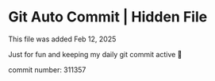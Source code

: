 # Git Auto Commit | Hidden File

This file was added Feb 12, 2025

Just for fun and keeping my daily git commit active 🤪

commit number: 311357
